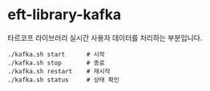 # eft-library-kafka
타르코프 라이브러리 실시간 사용자 데이터를 처리하는 부분입니다.

```shell
./kafka.sh start      # 시작
./kafka.sh stop       # 종료
./kafka.sh restart    # 재시작
./kafka.sh status     # 상태 확인
```